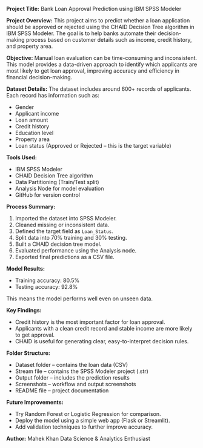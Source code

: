 
**Project Title:** Bank Loan Approval Prediction using IBM SPSS Modeler

**Project Overview:**
This project aims to predict whether a loan application should be approved or rejected using the CHAID Decision Tree algorithm in IBM SPSS Modeler. The goal is to help banks automate their decision-making process based on customer details such as income, credit history, and property area.

**Objective:**
Manual loan evaluation can be time-consuming and inconsistent. This model provides a data-driven approach to identify which applicants are most likely to get loan approval, improving accuracy and efficiency in financial decision-making.

**Dataset Details:**
The dataset includes around 600+ records of applicants.
Each record has information such as:

* Gender
* Applicant income
* Loan amount
* Credit history
* Education level
* Property area
* Loan status (Approved or Rejected – this is the target variable)

**Tools Used:**

* IBM SPSS Modeler
* CHAID Decision Tree algorithm
* Data Partitioning (Train/Test split)
* Analysis Node for model evaluation
* GitHub for version control

**Process Summary:**

1. Imported the dataset into SPSS Modeler.
2. Cleaned missing or inconsistent data.
3. Defined the target field as `Loan_Status`.
4. Split data into 70% training and 30% testing.
5. Built a CHAID decision tree model.
6. Evaluated performance using the Analysis node.
7. Exported final predictions as a CSV file.

**Model Results:**

* Training accuracy: 80.5%
* Testing accuracy: 92.8%

This means the model performs well even on unseen data.

**Key Findings:**

* Credit history is the most important factor for loan approval.
* Applicants with a clean credit record and stable income are more likely to get approval.
* CHAID is useful for generating clear, easy-to-interpret decision rules.

**Folder Structure:**

* Dataset folder – contains the loan data (CSV)
* Stream file – contains the SPSS Modeler project (.str)
* Output folder – includes the prediction results
* Screenshots – workflow and output screenshots
* README file – project documentation

**Future Improvements:**

* Try Random Forest or Logistic Regression for comparison.
* Deploy the model using a simple web app (Flask or Streamlit).
* Add validation techniques to further improve accuracy.

**Author:**
Mahek Khan
Data Science & Analytics Enthusiast


